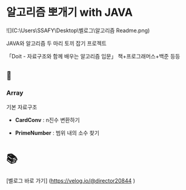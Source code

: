# 알고리즘 뽀개기 with JAVA

![](C:\Users\SSAFY\Desktop\벨로그\알고리즘 Readme.png)



JAVA와 알고리즘 두 마리 토끼 잡기 프로젝트

「Doit - 자료구조와 함께 배우는 알고리즘 입문」 책+프로그래머스+백준 등등



## 📑

### Array

기본 자료구조

- **CardConv** : n진수 변환하기

- **PrimeNumber** : 범위 내의 소수 찾기



# 📚

[벨로그 바로 가기] (https://velog.io/@director20844 )
